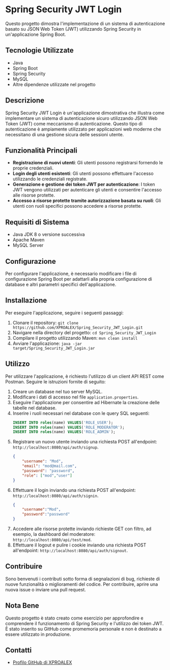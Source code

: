 # Spring Security JWT Login

Questo progetto dimostra l'implementazione di un sistema di autenticazione basato su JSON Web Token (JWT) utilizzando Spring Security in un'applicazione Spring Boot.

## Tecnologie Utilizzate

- Java
- Spring Boot
- Spring Security
- MySQL
- Altre dipendenze utilizzate nel progetto

## Descrizione

Spring Security JWT Login è un'applicazione dimostrativa che illustra come implementare un sistema di autenticazione sicuro utilizzando JSON Web Token (JWT) come meccanismo di autenticazione.
Questo tipo di autenticazione è ampiamente utilizzato per applicazioni web moderne che necessitano di una gestione sicura delle sessioni utente.

## Funzionalità Principali

- **Registrazione di nuovi utenti**: Gli utenti possono registrarsi fornendo le proprie credenziali.
- **Login degli utenti esistenti**: Gli utenti possono effettuare l'accesso utilizzando le credenziali registrate.
- **Generazione e gestione dei token JWT per autenticazione**: I token JWT vengono utilizzati per autenticare gli utenti e consentire l'accesso alle risorse protette.
- **Accesso a risorse protette tramite autorizzazione basata su ruoli**: Gli utenti con ruoli specifici possono accedere a risorse protette.

## Requisiti di Sistema

- Java JDK 8 o versione successiva
- Apache Maven
- MySQL Server

## Configurazione

Per configurare l'applicazione, è necessario modificare i file di configurazione Spring Boot per adattarli alla propria configurazione di database e altri parametri specifici dell'applicazione.

## Installazione
Per eseguire l'applicazione, seguire i seguenti passaggi:

1. Clonare il repository: `git clone https://github.com/XPROALEX/Spring_Security_JWT_Login.git`
2. Navigare nella directory del progetto: `cd Spring_Security_JWT_Login`
3. Compilare il progetto utilizzando Maven: `mvn clean install`
4. Avviare l'applicazione: `java -jar target/Spring_Security_JWT_Login.jar`

## Utilizzo

Per utilizzare l'applicazione, è richiesto l'utilizzo di un client API REST come Postman. Seguire le istruzioni fornite di seguito:

1. Creare un database nel tuo server MySQL.
2. Modificare i dati di accesso nel file `application.properties`.
3. Eseguire l'applicazione per consentire ad Hibernate la creazione delle tabelle nel database.
4. Inserire i ruoli necessari nel database con le query SQL seguenti:
    ```sql
    INSERT INTO roles(name) VALUES('ROLE_USER');
    INSERT INTO roles(name) VALUES('ROLE_MODERATOR');
    INSERT INTO roles(name) VALUES('ROLE_ADMIN');
    ```
5. Registrare un nuovo utente inviando una richiesta POST all'endpoint: `http://localhost:8080/api/auth/signup`.
    ```json
    {
        "username": "Mod",
        "email": "mod@mail.com",
        "password": "password",
        "role": ["mod","user"]
    }
    ```
6. Effettuare il login inviando una richiesta POST all'endpoint: `http://localhost:8080/api/auth/signin`.
    ```json
    {
        "username":"Mod",
        "password":"password"
    }
    ```
7. Accedere alle risorse protette inviando richieste GET con filtro, ad esempio, la dashboard del moderatore: `http://localhost:8080/api/test/mod`.
8. Effettuare il logout e pulire i cookie inviando una richiesta POST all'endpoint: `http://localhost:8080/api/auth/signout`.

## Contribuire

Sono benvenuti i contributi sotto forma di segnalazioni di bug, richieste di nuove funzionalità o miglioramenti del codice. Per contribuire, aprire una nuova issue o inviare una pull request.

## Nota Bene

Questo progetto è stato creato come esercizio per approfondire e comprendere il funzionamento di Spring Security e l'utilizzo dei token JWT. È stato inserito su GitHub come promemoria personale e non è destinato a essere utilizzato in produzione.

## Contatti

- [Profilo GitHub di XPROALEX](https://github.com/XPROALEX)
